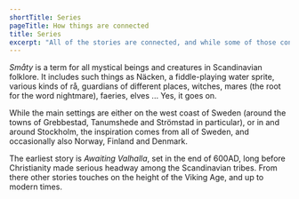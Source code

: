 ```yaml
---
shortTitle: Series
pageTitle: How things are connected
title: Series
excerpt: "All of the stories are connected, and while some of those connections are spoilerific, some are only important in a way to feel the world come alive before you."
---
```


*Småty* is a term for all mystical beings and creatures in Scandinavian
folklore. It includes such things as Näcken, a fiddle-playing water
sprite, various kinds of rå, guardians of different places, witches,
mares (the root for the word nightmare), faeries, elves ... Yes, it goes on.

While the main settings are either on the west coast of Sweden
(around the towns of Grebbestad, Tanumshede and Strömstad in particular),
or in and around Stockholm, the inspiration comes from all of Sweden, and
occasionally also Norway, Finland and Denmark.

The earliest story is *Awaiting Valhalla*, set in the end of 600AD,
long before Christianity made serious headway among the Scandinavian
tribes. From there other stories touches on the height of the Viking Age,
and up to modern times.
